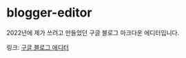 # blogger-editor
2022년에 제가 쓰려고 만들었던 구글 블로그 마크다운 에디터입니다.

링크: [구글 블로그 에디터](https://qndks.github.io/blogger-editor/editor.html)
